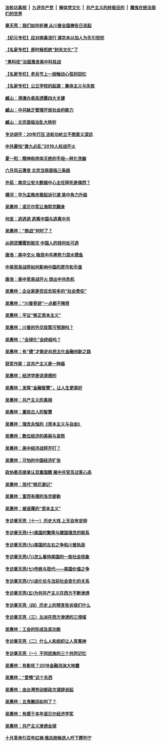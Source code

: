 ####  [法轮功真相](../../../../basic/blob/master/README.md?t=07060102) &nbsp;|&nbsp; [九评共产党](../../../../9ping.md/blob/master/README.md?t=07060102) &nbsp;|&nbsp; [解体党文化](../../../../jtdwh.md/blob/master/README.md?t=07060102)  &nbsp;|&nbsp; [共产主义的终极目的](../../../../gczydzjmd.md/blob/master/README.md?t=07060102) &nbsp;|&nbsp; [魔鬼在统治我们的世界](../../../../mgztzwmdsj.md/blob/master/README.md?t=07060102) 

#### [章天亮：我们如何祈祷 从川普全国祷告日说起](../pages/nsc423/n11944627.md?t=07060102) 

#### [【纪元专栏】应对病毒流行 渥京未以加人为先引担忧](../pages/nsc423/n11875714.md?t=07060102) 

#### [【名家专栏】是时候拒绝“封杀文化”了](../pages/nsc423/n11814093.md?t=07060102) 

#### [“黑科技”治国激发美中科技战](../pages/nsc423/n11638056.md?t=07060102) 

#### [【名家专栏】老兵节上一段触动心弦的回忆](../pages/nsc423/n11646016.md?t=07060102) 

#### [【名家专栏】公立学校的起源：集体主义与失败](../pages/nsc423/n11601833.md?t=07060102) 

#### [臧山：港澳办表态透露四大关键](../pages/nsc423/n11421628.md?t=07060102) 

#### [臧山：中共缺乏管理开放社会的能力](../pages/nsc423/n11407457.md?t=07060102) 

#### [臧山：北京面临治乱大转折](../pages/nsc423/n11406895.md?t=07060102) 

#### [专访胡平：20年打压 法轮功屹立不倒意义深远](../pages/nsc423/n11398800.md?t=07060102) 

#### [中共最怕“逢九必乱”2019人权战开火](../pages/nsc423/n11385248.md?t=07060102) 

#### [夏一阳：精神和肉体灭绝的手段—转化洗脑](../pages/nsc423/n11368250.md?t=07060102) 

#### [六月风云激变 北京当局面临三条路](../pages/nsc423/n11313668.md?t=07060102) 

#### [许茹：南京公安大数据中心主任猝死是偶然？](../pages/nsc423/n11064744.md?t=07060102) 

#### [横河：华为孟晚舟案起诉引渡 美中角力升级](../pages/nsc423/n11027230.md?t=07060102) 

#### [吴惠林：诺贝尔奖让海耶克翻身](../pages/nsc423/n10890049.md?t=07060102) 

#### [何坚：逃逃逃 逃离中国与逃离中共](../pages/nsc423/n10592891.md?t=07060102) 

#### [吴惠林：“商战”何时了？](../pages/nsc423/n10573558.md?t=07060102) 

#### [从网贷爆雷到股灾 中国人的钱何处可逃](../pages/nsc423/n10572800.md?t=07060102) 

#### [唐浩：美中交火 隐现中共黑势力混水摸鱼](../pages/nsc423/n10544040.md?t=07060102) 

#### [中美贸易战将如何影响中国的房市和币值](../pages/nsc423/n10543697.md?t=07060102) 

#### [唐浩：美中贸易战开火 烧出中共危机](../pages/nsc423/n10540126.md?t=07060102) 

#### [吴惠林：企业家是否应负较多的“社会责任”](../pages/nsc423/n10535022.md?t=07060102) 

#### [吴惠林：“川普奇迹”一点都不稀奇](../pages/nsc423/n10512808.md?t=07060102) 

#### [吴惠林：平议“修正资本主义”](../pages/nsc423/n10495724.md?t=07060102) 

#### [吴惠林：川普的外交政策可预测吗？](../pages/nsc423/n10462387.md?t=07060102) 

#### [吴惠林：“全球化”会终结吗？](../pages/nsc423/n10452838.md?t=07060102) 

#### [吴惠林：有“德”才能走向民主化金融创新之路](../pages/nsc423/n10432292.md?t=07060102) 

#### [获奖作家：这共产主义是一种癌](../pages/nsc423/n10431541.md?t=07060102) 

#### [吴惠林：经济学是讲道德的](../pages/nsc423/n10398014.md?t=07060102) 

#### [吴惠林：发挥“金融智慧”，让人生更美好](../pages/nsc423/n10375019.md?t=07060102) 

#### [吴惠林：共产主义的真相](../pages/nsc423/n10351394.md?t=07060102) 

#### [吴惠林：重拾古人的智慧](../pages/nsc423/n10337691.md?t=07060102) 

#### [吴惠林：理念永恒的《资本主义与自由》](../pages/nsc423/n10316274.md?t=07060102) 

#### [吴惠林：数位经济的美丽与哀愁](../pages/nsc423/n10292946.md?t=07060102) 

#### [吴惠林：美中经济战将开打？](../pages/nsc423/n10258825.md?t=07060102) 

#### [吴惠林：可怕的中国经济扩张](../pages/nsc423/n10219147.md?t=07060102) 

#### [政协委员提承认双重国籍 揭中共官员过客心态](../pages/nsc423/n10208809.md?t=07060102) 

#### [吴惠林：现代“桃花源记”](../pages/nsc423/n10185234.md?t=07060102) 

#### [吴惠林：富而有德的洛克斐勒](../pages/nsc423/n10142264.md?t=07060102) 

#### [吴惠林：被诬蔑的“资本主义”](../pages/nsc423/n10124816.md?t=07060102) 

#### [专访章天亮（十一）历史大戏 上天自有安排](../pages/nsc423/n10094905.md?t=07060102) 

#### [专访章天亮(十)美国的繁荣与建国理念的联系](../pages/nsc423/n10094899.md?t=07060102) 

#### [专访章天亮(九)美国的左右之争和川普执政](../pages/nsc423/n10094889.md?t=07060102) 

#### [专访章天亮(八)怎么看待美国的一些社会现象](../pages/nsc423/n10094857.md?t=07060102) 

#### [专访章天亮(七)传统与现代——美国价值之争](../pages/nsc423/n10093140.md?t=07060102) 

#### [专访章天亮(六)进化论与当前社会变化的关系](../pages/nsc423/n10092036.md?t=07060102) 

#### [专访章天亮(五)为何共产主义在西方不断渗透](../pages/nsc423/n10083620.md?t=07060102) 

#### [专访章天亮（四）历史上的预言告诉我们什么](../pages/nsc423/n10083606.md?t=07060102) 

#### [专访章天亮（三）左派在西方渗透的三领域](../pages/nsc423/n10081115.md?t=07060102) 

#### [吴惠林：工会的形成及其功能](../pages/nsc423/n10080633.md?t=07060102) 

#### [专访章天亮（二）什么人和组织让人背离神](../pages/nsc423/n10076637.md?t=07060102) 

#### [专访章天亮（一）不同民族的三个共同记忆](../pages/nsc423/n10074188.md?t=07060102) 

#### [吴惠林：有影呒？2018金融泡沫大地震](../pages/nsc423/n10040534.md?t=07060102) 

#### [吴惠林：“爱情”这个东西](../pages/nsc423/n10019423.md?t=07060102) 

#### [吴惠林：由台湾劳动部政次请辞说起](../pages/nsc423/n9979679.md?t=07060102) 

#### [吴惠林：五鬼搬运如何了？](../pages/nsc423/n9925338.md?t=07060102) 

#### [吴惠林：有感于本年诺贝尔经济学奖](../pages/nsc423/n9871883.md?t=07060102) 

#### [吴惠林：共产主义渗透全球](../pages/nsc423/n9812748.md?t=07060102) 

#### [十月革命引百年红祸 俄总统候选人吁下葬列宁](../pages/nsc423/n9810182.md?t=07060102) 

